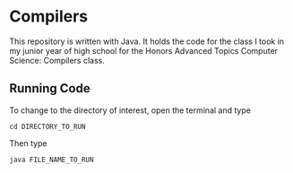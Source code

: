 # Compilers
This repository is written with Java. It holds the code for the class I took in my junior year of high school for the Honors Advanced Topics Computer Science: Compilers class.

## Running Code
To change to the directory of interest, open the terminal and type
```
cd DIRECTORY_TO_RUN
```

Then type
```
java FILE_NAME_TO_RUN
```
